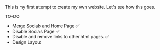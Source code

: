 This is my first attempt to create my own website. Let's see how this goes.


TO-DO

- Merge Socials and Home Page ✅
- Disable Socials Page ✅
- Disable and remove links to other html pages. ✅
- Design Layout
